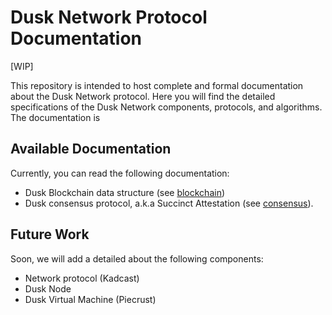 # Dusk Network Protocol Documentation
[WIP]

This repository is intended to host complete and formal documentation about the Dusk Network protocol. Here you will find the detailed specifications of the Dusk Network components, protocols, and algorithms. The documentation is 

## Available Documentation
Currently, you can read the following documentation:
 - Dusk Blockchain data structure (see [blockchain](./blockchain))
 - Dusk consensus protocol, a.k.a Succinct Attestation (see [consensus](./consensus)).

## Future Work
Soon, we will add a detailed about the following components:
 - Network protocol (Kadcast)
 - Dusk Node
 - Dusk Virtual Machine (Piecrust)


